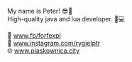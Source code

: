 My name is Peter! 😎🤟</br>
High-quality java and lua developer. 👤💻</br>

📘 www.fb/forfexpl</br>
📸 www.instagram.com/rygielptr</br>
🌐 www.piaskownica.city
